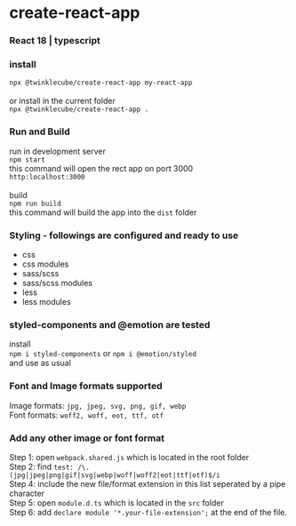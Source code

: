 <h1>create-react-app</h1>

<h3>React 18 | typescript</h3>

<h3>install</h3>

`npx @twinklecube/create-react-app my-react-app`
<br /><br />
or install in the current folder<br />
`npx @twinklecube/create-react-app .`

<h3>Run and Build</h3>

run in development server<br />
`npm start`
<br />
this command will open the rect app on port 3000<br />
`http:localhost:3000`
<br /><br />
build<br />
`npm run build`<br />
this command will build the app into the `dist` folder

<h3>Styling - followings are configured and ready to use</h3>

<ul>
    <li>css</li>
    <li>css modules</li>
    <li>sass/scss</li>
    <li>sass/scss modules</li>
    <li>less</li>
    <li>less modules</li>
</ul>

<h3>styled-components and @emotion are tested</h3>

install 
<br />
`npm i styled-components`
or
`npm i @emotion/styled`
<br />
and use as usual

<h3>Font and Image formats supported</h3>

Image formats: `jpg, jpeg, svg, png, gif, webp`<br />
Font formats: `woff2, woff, eot, ttf, otf` <br />

<h3>Add any other image or font format</h3>

Step 1: open `webpack.shared.js` which is located in the root folder<br />
Step 2: find `test: /\.(jpg|jpeg|png|gif|svg|webp|woff|woff2|eot|ttf|otf)$/i`<br />
Step 4: include the new file/format extension in this list seperated by a pipe character<br />
Step 5: open `module.d.ts` which is located in the `src` folder <br />
Step 6: add `declare module '*.your-file-extension';` at the end of the file.<br />